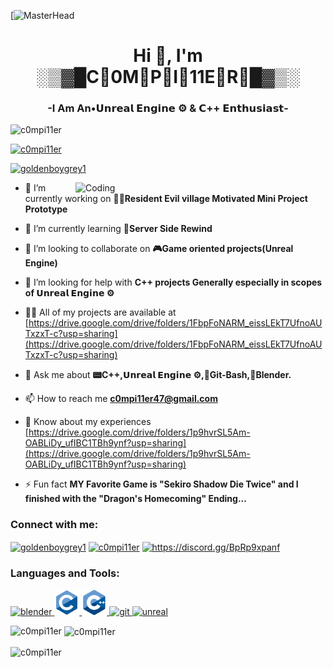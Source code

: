 [![MasterHead](https://user-images.githubusercontent.com/74038190/212741999-016fddbd-617a-4448-8042-0ecf907aea25.gif)
<h1 align="center">Hi 👋, I'm ░▒▓█C⃒0M⃒P⃒I⃒11E⃒R⃒█▓▒░</h1>
<h3 align="center">-I Am An•𝗨𝗻𝗿𝗲𝗮𝗹 𝗘𝗻𝗴𝗶𝗻𝗲 ⚙️ & 𝗖++ 𝗘𝗻𝘁𝗵𝘂𝘀𝗶𝗮𝘀𝘁-</h3>

<p align="left"> <img src="https://komarev.com/ghpvc/?username=c0mpi11er&label=Profile%20views&color=0e75b6&style=plastic" alt="c0mpi11er" /> </p>

<p align="left"> <a href="https://github.com/ryo-ma/github-profile-trophy"><img src="https://github-profile-trophy.vercel.app/?username=c0mpi11er" alt="c0mpi11er" /></a> </p>

<p align="left"> <a href="https://twitter.com/goldenboygrey1" target="blank"><img src="https://img.shields.io/twitter/follow/goldenboygrey1?logo=twitter&style=for-the-badge" alt="goldenboygrey1" /></a> </p>

<img align="right" alt="Coding" width="400" src="https://media1.giphy.com/media/v1.Y2lkPTc5MGI3NjExNmlkZm43cXBjbzJiM2VwYXpkejVzZ3kzbGdmZTlkeGFjb21hNmVneSZlcD12MV9pbnRlcm5hbF9naWZfYnlfaWQmY3Q9Zw/qgQUggAC3Pfv687qPC/giphy.gif">

- 🔭 I’m currently working on **🧟‍♂Resident Evil village Motivated Mini Project Prototype**

- 🌱 I’m currently learning **🗼Server Side Rewind**

- 👯 I’m looking to collaborate on **🎮Game oriented projects(Unreal Engine)**

- 🤝 I’m looking for help with **C++ projects Generally especially in scopes of 𝗨𝗻𝗿𝗲𝗮𝗹 𝗘𝗻𝗴𝗶𝗻𝗲 ⚙️**

- 👨‍💻 All of my projects are available at [https://drive.google.com/drive/folders/1FbpFoNARM_eissLEkT7UfnoAUTxzxT-c?usp=sharing](https://drive.google.com/drive/folders/1FbpFoNARM_eissLEkT7UfnoAUTxzxT-c?usp=sharing)

- 💬 Ask me about **📟C++,𝗨𝗻𝗿𝗲𝗮𝗹 𝗘𝗻𝗴𝗶𝗻𝗲 ⚙️,🎯Git-Bash,🔮Blender.**

- 📫 How to reach me **c0mpi11er47@gmail.com**

- 📄 Know about my experiences [https://drive.google.com/drive/folders/1p9hvrSL5Am-OABLiDy_ufIBC1TBh9ynf?usp=sharing](https://drive.google.com/drive/folders/1p9hvrSL5Am-OABLiDy_ufIBC1TBh9ynf?usp=sharing)

- ⚡ Fun fact **MY Favorite Game is "Sekiro Shadow Die Twice" and I finished with the "Dragon's Homecoming" Ending...**

<h3 align="left">Connect with me:</h3>
<p align="left">
<a href="https://twitter.com/goldenboygrey1" target="blank"><img align="center" src="https://raw.githubusercontent.com/rahuldkjain/github-profile-readme-generator/master/src/images/icons/Social/twitter.svg" alt="goldenboygrey1" height="30" width="40" /></a>
<a href="https://linkedin.com/in/c0mpi11er" target="blank"><img align="center" src="https://raw.githubusercontent.com/rahuldkjain/github-profile-readme-generator/master/src/images/icons/Social/linked-in-alt.svg" alt="c0mpi11er" height="30" width="40" /></a>
<a href="https://discord.gg/https://discord.gg/BpRp9xpanf" target="blank"><img align="center" src="https://raw.githubusercontent.com/rahuldkjain/github-profile-readme-generator/master/src/images/icons/Social/discord.svg" alt="https://discord.gg/BpRp9xpanf" height="30" width="40" /></a>
</p>

<h3 align="left">Languages and Tools:</h3>
<p align="left"> <a href="https://www.blender.org/" target="_blank" rel="noreferrer"> <img src="https://download.blender.org/branding/community/blender_community_badge_white.svg" alt="blender" width="40" height="40"/> </a> <a href="https://www.cprogramming.com/" target="_blank" rel="noreferrer"> <img src="https://raw.githubusercontent.com/devicons/devicon/master/icons/c/c-original.svg" alt="c" width="40" height="40"/> </a> <a href="https://www.w3schools.com/cpp/" target="_blank" rel="noreferrer"> <img src="https://raw.githubusercontent.com/devicons/devicon/master/icons/cplusplus/cplusplus-original.svg" alt="cplusplus" width="40" height="40"/> </a> <a href="https://git-scm.com/" target="_blank" rel="noreferrer"> <img src="https://www.vectorlogo.zone/logos/git-scm/git-scm-icon.svg" alt="git" width="40" height="40"/> </a> <a href="https://unrealengine.com/" target="_blank" rel="noreferrer"> <img src="https://raw.githubusercontent.com/kenangundogan/fontisto/036b7eca71aab1bef8e6a0518f7329f13ed62f6b/icons/svg/brand/unreal-engine.svg" alt="unreal" width="40" height="40"/> </a> </p>

<p><img align="left" src="https://github-readme-stats.vercel.app/api/top-langs?username=c0mpi11er&show_icons=true&theme=dracula&hide_border=true&locale=en&layout=compact" alt="c0mpi11er" /></p>

<p>&nbsp;<img align="center" src="https://github-readme-stats.vercel.app/api?username=c0mpi11er&show_icons=true&theme=dracula&hide_border=true&locale=en" alt="c0mpi11er" /></p>

<p><img align="center" src="https://github-readme-streak-stats.herokuapp.com/?user=c0mpi11er&theme=dark" alt="c0mpi11er" /></p>
